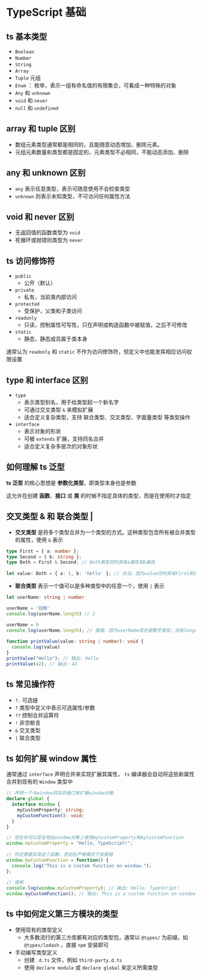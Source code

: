 # TypeScript 基础


## ts 基本类型

- `Boolean`
- `Number`
- `String`
- `Array`
- `Tuple` 元组
- `Enum` ： 枚举，表示一组有命名值的有限集合，可看成一种特殊的对象
- `Any` 和 `unknown`
- `void` 和 `never`
- `null` 和 `undefined`


## array 和 tuple 区别

- 数组元素类型通常都是相同的，且能随意动态增加、删除元素。
- 元组元素数量和类型都是固定的，元素类型不必相同，不能动态添加、删除


## any 和 unknown 区别

- `any` 表示任意类型，表示可随意使用不会检查类型
- `unknown` 则表示未知类型，不可访问任何属性方法


## void 和 never 区别

- 无返回值的函数类型为 `void`
- 死循环或抛错则类型为 `never`


## ts 访问修饰符

- `public`
  - 公开（默认）
- `private`
  - 私有，当前类内部访问
- `protected`
  - 受保护，父类和子类访问
- `readonly`
  - 只读，控制属性可写性，只在声明或构造函数中被赋值，之后不可修改
- `static`
  - 静态，静态成员属于类本身

通常认为 `readonly` 和 `static` 不作为访问修饰符，但定义中也能发挥相应访问权限设置


## type 和 interface 区别

- `type`
  - 表示类型别名，用于给类型起一个新名字
  - 可通过交叉类型 `&` 来模拟扩展
  - 适合定义复杂类型，支持 联合类型、交叉类型、字面量类型 等类型操作
- `interface`
  - 表示对象的形状
  - 可被 `extends` 扩展，支持同名合并
  - 适合定义复杂多层次的对象形状


## 如何理解 ts 泛型

**ts 泛型** 的核心思想是 **参数化类型**，即类型本身也是参数

这允许在创建 **函数**、**接口** 或 **类** 的时候不指定具体的类型，而是在使用时才指定


## 交叉类型 & 和 联合类型 |

- **交叉类型** 是将多个类型合并为一个类型的方式。这种类型包含所有被合并类型的属性，使用 `&` 表示

```ts
type First = { a: number };  
type Second = { b: string };  
type Both = First & Second; // Both类型同时具有a属性和b属性  
  
let value: Both = { a: 1, b: 'hello' }; // 合法，因为value同时具有First和Second的所有属性
```


- **联合类型** 表示一个值可以是多种类型中的任意一个，使用 `|` 表示

```ts
let userName: string | number

userName = '拉粉'
console.log(userName.length) // 2

userName = 9
console.log(userName.length); // 报错，因为userName现在是数字类型，没有length属性
  
function printValue(value: string | number): void {  
  console.log(value)
}  
printValue("Hello"); // 输出: Hello
printValue(42); // 输出: 42
```


## ts 常见操作符

- `?.` 可选链
- `?` 类型中定义中表示可选属性/参数
- `??` 控制合并运算符
- `!` 非空断言
- `&` 交叉类型
- `|` 联合类型


## ts 如何扩展 window 属性

通常通过 `interface` 声明合并来实现扩展其属性， `ts` 编译器会自动将这些新属性合并到现有的 `Window` 类型中

```ts
// 声明一个与window同名的接口来扩展window对象
declare global {
  interface Window {
    myCustomProperty: string;
    myCustomFunction(): void;
  }
}

// 现在你可以安全地在window对象上使用myCustomProperty和myCustomFunction
window.myCustomProperty = "Hello, TypeScript!";
  
// 你还需要实现这个函数，否则在严格模式下会报错
window.myCustomFunction = function() {
  console.log("This is a custom function on window.");
};
  
// 使用  
console.log(window.myCustomProperty); // 输出: Hello, TypeScript!
window.myCustomFunction(); // 输出: This is a custom function on window.
```


## ts 中如何定义第三方模块的类型

- 使用现有的类型定义
  - 大多数流行的第三方库都有对应的类型包，通常以 `@types/` 为前缀，如 `@types/lodash` ，直接 `npm` 安装即可
- 手动编写类型定义
  - 创建 `.d.ts` 文件，例如 `third-party.d.ts`
  - 使用 `declare module` 或 `declare global` 来定义所需类型

